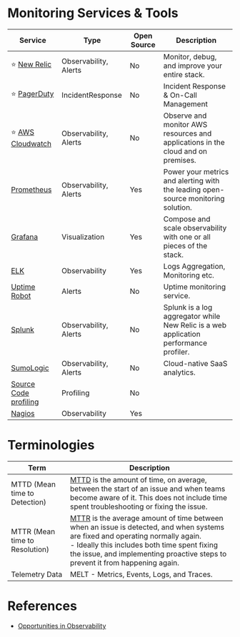 
# Monitoring Services & Tools

| Service                                                                                          | Type                  | Open Source | Description                                                                           |
|--------------------------------------------------------------------------------------------------|-----------------------|-------------|---------------------------------------------------------------------------------------|
| :star: [New Relic](NewRelic/Readme.md)                                                           | Observability, Alerts | No          | Monitor, debug, and improve your entire stack.                                        |
| :star: [PagerDuty](IncidentResponse/PagerDuty.md)                                                | IncidentResponse      | No          | Incident Response & On-Call Management                                                |
| :star: [AWS Cloudwatch](../2_AWSServices/8_ObservabilityLogsServices/AmazonCloudWatch/Readme.md) | Observability, Alerts | No          | Observe and monitor AWS resources and applications in the cloud and on premises.      |
| [Prometheus](Prometheus.md)                                                                      | Observability, Alerts | Yes         | Power your metrics and alerting with the leading open-source monitoring solution.     |
| [Grafana](Grafana.md)                                                                            | Visualization         | Yes         | Compose and scale observability with one or all pieces of the stack.                  |
| [ELK](ELK.md)                                                                                    | Observability         | Yes         | Logs Aggregation, Monitoring etc.                                                     |
| [Uptime Robot](https://uptimerobot.com/)                                                         | Alerts                | No          | Uptime monitoring service.                                                            |
| [Splunk](https://www.splunk.com/)                                                                | Observability, Alerts | No          | Splunk is a log aggregator while New Relic is a web application performance profiler. |
| [SumoLogic](https://www.sumologic.com/)                                                          | Observability, Alerts | No          | Cloud-native SaaS analytics.                                                          |
| [Source Code profiling](https://aws.amazon.com/codeguru/)                                        | Profiling             | No          |                                                                                       |
| [Nagios](https://www.nagios.org/)                                                                | Observability         | Yes         |                                                                                       |

# Terminologies

| Term                           | Description                                                                                                                                                                                                                                                        |
|--------------------------------|--------------------------------------------------------------------------------------------------------------------------------------------------------------------------------------------------------------------------------------------------------------------|
| MTTD (Mean time to Detection)  | [MTTD](https://www.logicmonitor.com/blog/whats-the-difference-between-mttr-mttd-mttf-and-mtbf) is the amount of time, on average, between the start of an issue and when teams become aware of it. This does not include time spent troubleshooting or fixing the issue.                                                                                     |
| MTTR (Mean time to Resolution) | [MTTR](https://www.logicmonitor.com/blog/whats-the-difference-between-mttr-mttd-mttf-and-mtbf) is the average amount of time between when an issue is detected, and when systems are fixed and operating normally again. <br/>- Ideally this includes both time spent fixing the issue, and implementing proactive steps to prevent it from happening again. |
| Telemetry Data                 | MELT - Metrics, Events, Logs, and Traces.                                                                                                                                                                                                                          |

# References
- [Opportunities in Observability](https://rosslazer.com/posts/opps-in-o11y/)